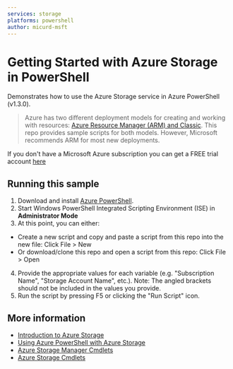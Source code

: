 ```yaml
---
services: storage
platforms: powershell
author: micurd-msft
---
```


# Getting Started with Azure Storage in PowerShell

Demonstrates how to use the Azure Storage service in Azure PowerShell (v1.3.0).

> Azure has two different deployment models for creating and working with resources:  [Azure Resource Manager (ARM) and Classic](https://azure.microsoft.com/en-us/documentation/articles/resource-manager-deployment-model/).  This repo provides sample scripts for both models. However, Microsoft recommends ARM for most new deployments.

If you don't have a Microsoft Azure subscription you can
get a FREE trial account [here](http://go.microsoft.com/fwlink/?LinkId=330212)

## Running this sample

1. Download and install [Azure PowerShell](http://go.microsoft.com/?linkid=9811175&clcid=0x409).
2. Start Windows PowerShell Integrated Scripting Environment (ISE) in **Administrator Mode**
3. At this point, you can either:
  - Create a new script and copy and paste a script from this repo into the new file: Click File > New
  - Or download/clone this repo and open a script from this repo: Click File > Open
4. Provide the appropriate values for each variable (e.g. "Subscription Name", "Storage Account Name", etc.). Note: The angled brackets should not be included in the values you provide.
5. Run the script by pressing F5 or clicking the "Run Script" icon.

## More information
- [Introduction to Azure Storage](http://go.microsoft.com/fwlink/?LinkId=786319)
- [Using Azure PowerShell with Azure Storage](http://go.microsoft.com/fwlink/?LinkId=786321)
- [Azure Storage Manager Cmdlets](http://go.microsoft.com/fwlink/?LinkId=786324)
- [Azure Storage Cmdlets](http://go.microsoft.com/fwlink/?LinkId=786320)
